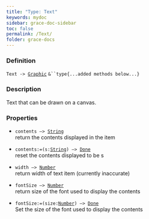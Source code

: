 ```yaml
---
title: "Type: Text"
keywords: mydoc
sidebar: grace-doc-sidebar
toc: false
permalink: /Text/
folder: grace-docs
---
```


### Definition
`Text -> `[`Graphic`](/grace-documentation/Graphic) `&``type{...added methods below...}`

### Description
Text that can be drawn on a canvas.

### Properties
- `contents —> `[`String`]({{site.baseurl}}/404)  
return the contents displayed in the item
  
- `contents:=(s:`[`String`]({{site.baseurl}}/404)`) —> `[`Done`]({{site.baseurl}}/404)  
reset the contents displayed to be s
  
- `width —> `[`Number`]({{site.baseurl}}/404)  
return width of text item (currently inaccurate)
  
- `fontSize —> `[`Number`]({{site.baseurl}}/404)  
return size of the font used to display the contents
  
- `fontSize:=(size:`[`Number`]({{site.baseurl}}/404)`) —> `[`Done`]({{site.baseurl}}/404)  
Set the size of the font used to display the contents
  
